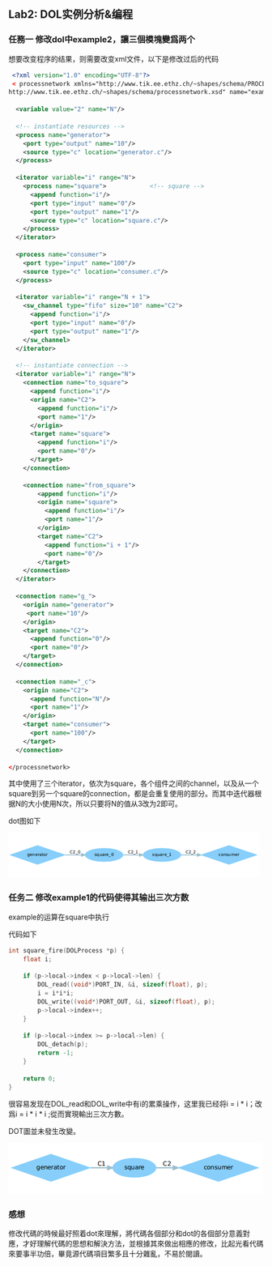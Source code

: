 ## Lab2: DOL实例分析&编程

### 任務一 修改dol中example2，讓三個模塊變爲两个

想要改变程序的结果，则需要改变xml文件，以下是修改过后的代码


```xml
 <?xml version="1.0" encoding="UTF-8"?>
 < processnetwork xmlns="http://www.tik.ee.ethz.ch/~shapes/schema/PROCESSNETWORK" xmlns:xsi="http://www.w3.org/2001/XMLSchema-instance" xsi:schemaLocation="http://www.tik.ee.ethz.ch/~shapes/schema/PROCESSNETWORK
http://www.tik.ee.ethz.ch/~shapes/schema/processnetwork.xsd" name="example2">

  <variable value="2" name="N"/>

  <!-- instantiate resources -->
  <process name="generator">
    <port type="output" name="10"/>
    <source type="c" location="generator.c"/>
  </process>

  <iterator variable="i" range="N">
    <process name="square">            <!-- square -->
      <append function="i"/>
      <port type="input" name="0"/>
      <port type="output" name="1"/>
      <source type="c" location="square.c"/>
    </process>
  </iterator>

  <process name="consumer">
    <port type="input" name="100"/>
    <source type="c" location="consumer.c"/>
  </process>

  <iterator variable="i" range="N + 1">
    <sw_channel type="fifo" size="10" name="C2">
      <append function="i"/>
      <port type="input" name="0"/>
      <port type="output" name="1"/>
    </sw_channel>
  </iterator>

  <!-- instantiate connection -->
  <iterator variable="i" range="N">
    <connection name="to_square">
      <append function="i"/>
      <origin name="C2">
        <append function="i"/>
        <port name="1"/>
      </origin>
      <target name="square">
        <append function="i"/>
        <port name="0"/>
      </target>
    </connection>

    <connection name="from_square">
        <append function="i"/>
        <origin name="square">
          <append function="i"/>
          <port name="1"/>
        </origin>
        <target name="C2">
          <append function="i + 1"/>
          <port name="0"/>
        </target>
    </connection>
  </iterator>

  <connection name="g_">
    <origin name="generator">
     <port name="10"/>
    </origin>
    <target name="C2">
      <append function="0"/>
      <port name="0"/>
    </target>
  </connection>

  <connection name="_c">
    <origin name="C2">
      <append function="N"/>
      <port name="1"/>
    </origin>
    <target name="consumer">
      <port name="100"/>
    </target>
  </connection>

</processnetwork>

```

其中使用了三个iterator，依次为square，各个组件之间的channel，以及从一个square到另一个square的connection，都是会重复使用的部分。而其中迭代器根据N的大小使用N次，所以只要将N的值从3改为2即可。

dot图如下

![example2](https://raw.githubusercontent.com/Scintillium/Res/master/DOL-RES/example2-dot.png)

### 任务二 修改example1的代码使得其输出三次方数

example的运算在square中执行

代码如下



```c
int square_fire(DOLProcess *p) {
    float i;

    if (p->local->index < p->local->len) {
        DOL_read((void*)PORT_IN, &i, sizeof(float), p);
        i = i*i*i;
        DOL_write((void*)PORT_OUT, &i, sizeof(float), p);
        p->local->index++;
    }

    if (p->local->index >= p->local->len) {
        DOL_detach(p);
        return -1;
    }

    return 0;
}

```
很容易发现在DOL_read和DOL_write中有i的累乘操作，这里我已经将i = i * i；改爲i = i * i * i ;從而實現輸出三次方數。

DOT圖並未發生改變。

![example1](https://raw.githubusercontent.com/Scintillium/Res/master/DOL-RES/example1-dot.png)

### 感想

修改代碼的時候最好照着dot來理解，將代碼各個部分和dot的各個部分意義對應，才好理解代碼的思想和解決方法，並根據其來做出相應的修改，比起光看代碼來要事半功倍，畢竟源代碼項目繁多且十分雜亂，不易於閱讀。

